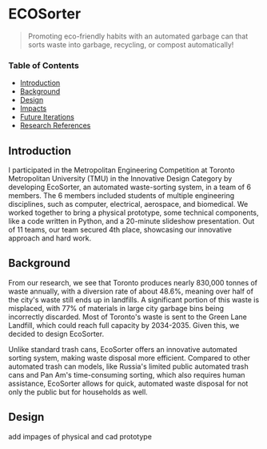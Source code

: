 # ECOSorter
> Promoting eco-friendly habits with an automated garbage can that sorts waste into garbage, recycling, or compost automatically!

### Table of Contents
- [Introduction](https://github.com/abs5467/EcoSorter#introduction)
- [Background](https://github.com/abs5467/EcoSorter#background)
- [Design](https://github.com/abs5467/EcoSorter#design)
- [Impacts](https://github.com/abs5467/EcoSorter#impacts)
- [Future Iterations](https://github.com/abs5467/EcoSorter#future-iterations)
- [Research References](https://github.com/abs5467/EcoSorter#research-references)

## Introduction
I participated in the Metropolitan Engineering Competition at Toronto Metropolitan University (TMU) in the Innovative Design Category by developing EcoSorter, an automated waste-sorting system, in a team of 6 members. The 6 members included students of multiple engineering disciplines, such as computer, electrical, aerospace, and biomedical. We worked together to bring a physical prototype, some technical components, like a code written in Python, and a 20-minute slideshow presentation. Out of 11 teams, our team secured 4th place, showcasing our innovative approach and hard work.

## Background
From our research, we see that Toronto produces nearly 830,000 tonnes of waste annually, with a diversion rate of about 48.6%, meaning over half of the city's waste still ends up in landfills. A significant portion of this waste is misplaced, with 77% of materials in large city garbage bins being incorrectly discarded. Most of Toronto's waste is sent to the Green Lane Landfill, which could reach full capacity by 2034-2035. Given this, we decided to design EcoSorter.

Unlike standard trash cans, EcoSorter offers an innovative automated sorting system, making waste disposal more efficient. Compared to other automated trash can models, like Russia's limited public automated trash cans and Pan Am's time-consuming sorting, which also requires human assistance, EcoSorter allows for quick, automated waste disposal for not only the public but for households as well.

## Design
add impages of physical and cad prototype
